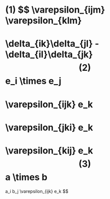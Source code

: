 (1)
$$
\varepsilon_{ijm} \varepsilon_{klm}
=
\delta_{ik}\delta_{jl} - \delta_{il}\delta_{jk}
$$
(2)
$$
e_i \times e_j 
= 
\varepsilon_{ijk} e_k
=
\varepsilon_{jki} e_k
=
\varepsilon_{kij} e_k
$$
(3)
$$
a \times b 
= 
a_i b_j \varepsilon_{ijk} e_k
$$
